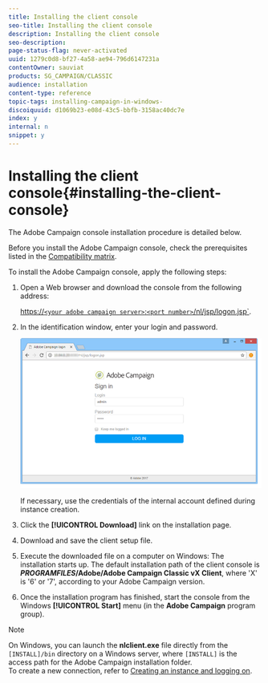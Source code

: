 ```yaml
---
title: Installing the client console
seo-title: Installing the client console
description: Installing the client console
seo-description: 
page-status-flag: never-activated
uuid: 1279c0d8-bf27-4a58-ae94-796d6147231a
contentOwner: sauviat
products: SG_CAMPAIGN/CLASSIC
audience: installation
content-type: reference
topic-tags: installing-campaign-in-windows-
discoiquuid: d1069b23-e08d-43c5-bbfb-3158ac40dc7e
index: y
internal: n
snippet: y
---
```


# Installing the client console{#installing-the-client-console}

The Adobe Campaign console installation procedure is detailed below.

Before you install the Adobe Campaign console, check the prerequisites listed in the [Compatibility matrix](https://helpx.adobe.com/campaign/kb/compatibility-matrix.html).

To install the Adobe Campaign console, apply the following steps:

1. Open a Web browser and download the console from the following address:

   [https://`<your adobe campaign server>`:`<port number>`/nl/jsp/logon.jsp`](https://machine/nl/jsp/logon.jsp).

1. In the identification window, enter your login and password. 

   ![](assets/s_ncs_install_setup_download01.png)

   If necessary, use the credentials of the internal account defined during instance creation.

1. Click the **[!UICONTROL Download]** link on the installation page.
1. Download and save the client setup file.
1. Execute the downloaded file on a computer on Windows: The installation starts up. The default installation path of the client console is **$PROGRAMFILES$/Adobe/Adobe Campaign Classic vX Client**, where 'X' is '6' or '7', according to your Adobe Campaign version.
1. Once the installation program has finished, start the console from the Windows **[!UICONTROL Start]** menu (in the **Adobe Campaign** program group).

>[!NOTE]
>
>On Windows, you can launch the **nlclient.exe** file directly from the `[INSTALL]/bin` directory on a Windows server, where `[INSTALL]` is the access path for the Adobe Campaign installation folder.  
>To create a new connection, refer to [Creating an instance and logging on](../../installation/using/creating-an-instance-and-logging-on.md).

